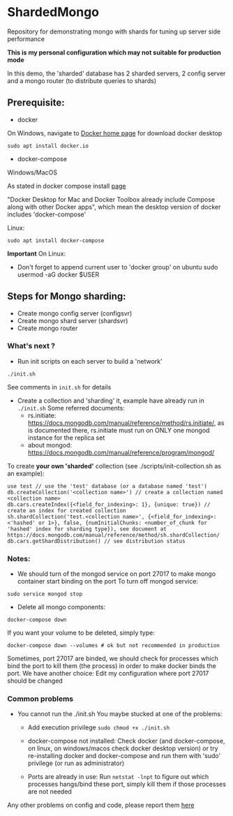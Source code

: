# ShardedMongo
Repository for demonstrating mongo with shards for tuning up server side performance

**This is my personal configuration which may not suitable for production mode**

In this demo, the 'sharded' database has 2 sharded servers, 2 config server and a mongo router (to distribute queries to shards)

## Prerequisite:
- docker

On Windows, navigate to [Docker home page](https://www.docker.com/products/docker-desktop) for download docker desktop
```
sudo apt install docker.io
```

- docker-compose

Windows/MacOS

As stated in docker compose install [page](https://docs.docker.com/compose/install/)

"Docker Desktop for Mac and Docker Toolbox already include Compose along with other Docker apps", which mean the desktop version of docker includes 'docker-compose'

Linux:
```
sudo apt install docker-compose
```
**Important**
On Linux:
- Don't forget to append current user to 'docker group' on ubuntu
sudo usermod -aG docker $USER

## Steps for Mongo sharding:
- Create mongo config server (configsvr)
- Create mongo shard server (shardsvr)
- Create mongo router

### What's next ?
- Run init scripts on each server to build a 'network'
```
./init.sh
```
See comments in ```init.sh``` for details

- Create a collection and 'sharding' it, example have already run in ```./init.sh```
  Some referred documents:
  - rs.initiate: https://docs.mongodb.com/manual/reference/method/rs.initiate/, as is documented there, rs.initiate must run on ONLY one mongod instance for the replica set
  - about mongod: https://docs.mongodb.com/manual/reference/program/mongod/

To create **your own 'sharded'** collection (see ./scripts/init-collection.sh as an example):

```
use test // use the 'test' database (or a database named 'test')
db.createCollection('<collection name>') // create a collection named <collection name>
db.cars.createIndex({<field_for_indexing>: 1}, {unique: true}) // create an index for created collection
sh.shardCollection('test.<collection name>', {<field_for_indexing>: <'hashed' or 1>}, false, {numInitialChunks: <number_of_chunk for 'hashed' index for sharding type}), see document at https://docs.mongodb.com/manual/reference/method/sh.shardCollection/
db.cars.getShardDistribution() // see distribution status
```
### Notes:
- We should turn of the mongod service on port 27017 to make mongo container start binding on the port
To turn off mongod service:
```
sudo service mongod stop
```

- Delete all mongo components:
```
docker-compose down
```

If you want your volume to be deleted, simply type:

```
docker-compose down --volumes # ok but not recommended in production
```

Sometimes, port 27017 are binded, we should check for processes which bind the port to kill them (the process) in order to make docker binds the port. We have another choice: Edit my configuration where port 27017 should be changed

### Common problems
- You cannot run the ./init.sh
You maybe stucked at one of the problems:
  - Add execution privilege ```sudo chmod +x ./init.sh```
  - docker-compose not installed:
	Check docker (and docker-compose, on linux, on windows/macos check docker desktop version) or try re-installing docker and docker-compose and run them with 'sudo' privilege (or run as administrator)

  - Ports are already in use:
	Run ```netstat -lnpt``` to figure out which processes hangs/bind these port, simply kill them if those processes are not needed

Any other problems on config and code, please report them [here](https://github.com/vinhphuctadang/ShardedMongo/issues)
